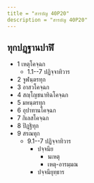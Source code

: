 ```yaml
---
title = "สารบัญ 40P20"
description = "สารบัญ 40P20"
---
```


## ทุกปฏฺฐานปาฬิ

- 1 เหตุโคจฺฉก
  - 1.1--7 ปฏิจฺจาทิวาร
- 2 จูฬนฺตรทุก
- 3 อาสวโคจฺฉก
- 4 สญฺโญชนาทิฉโคจฺฉก
- 5 มหนฺตรทุก
- 6 อุปาทานโคจฺฉก
- 7 กิเลสโคจฺฉก
- 8 ปิฏฺฐิทุก
- 9 สรณทุก
  - 9.1--7 ปฏิจฺจาทิวาร
    - ปจฺจนีย
      - นเหตุ
      - เหตุ-อารมฺมณ
    - ปจฺจนียุทฺธาร